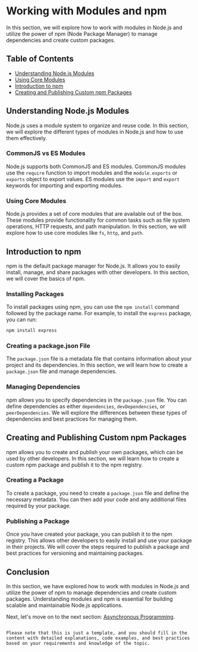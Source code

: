 # Working with Modules and npm

In this section, we will explore how to work with modules in Node.js and utilize the power of npm (Node Package Manager) to manage dependencies and create custom packages.

## Table of Contents
- [Understanding Node.js Modules](#understanding-nodejs-modules)
- [Using Core Modules](#using-core-modules)
- [Introduction to npm](#introduction-to-npm)
- [Creating and Publishing Custom npm Packages](#creating-and-publishing-custom-npm-packages)

## Understanding Node.js Modules

Node.js uses a module system to organize and reuse code. In this section, we will explore the different types of modules in Node.js and how to use them effectively.

### CommonJS vs ES Modules

Node.js supports both CommonJS and ES modules. CommonJS modules use the `require` function to import modules and the `module.exports` or `exports` object to export values. ES modules use the `import` and `export` keywords for importing and exporting modules.

### Using Core Modules

Node.js provides a set of core modules that are available out of the box. These modules provide functionality for common tasks such as file system operations, HTTP requests, and path manipulation. In this section, we will explore how to use core modules like `fs`, `http`, and `path`.

## Introduction to npm

npm is the default package manager for Node.js. It allows you to easily install, manage, and share packages with other developers. In this section, we will cover the basics of npm.

### Installing Packages

To install packages using npm, you can use the `npm install` command followed by the package name. For example, to install the `express` package, you can run:

```bash
npm install express
```

### Creating a package.json File

The `package.json` file is a metadata file that contains information about your project and its dependencies. In this section, we will learn how to create a `package.json` file and manage dependencies.

### Managing Dependencies

npm allows you to specify dependencies in the `package.json` file. You can define dependencies as either `dependencies`, `devDependencies`, or `peerDependencies`. We will explore the differences between these types of dependencies and best practices for managing them.

## Creating and Publishing Custom npm Packages

npm allows you to create and publish your own packages, which can be used by other developers. In this section, we will learn how to create a custom npm package and publish it to the npm registry.

### Creating a Package

To create a package, you need to create a `package.json` file and define the necessary metadata. You can then add your code and any additional files required by your package.

### Publishing a Package

Once you have created your package, you can publish it to the npm registry. This allows other developers to easily install and use your package in their projects. We will cover the steps required to publish a package and best practices for versioning and maintaining packages.

## Conclusion

In this section, we have explored how to work with modules in Node.js and utilize the power of npm to manage dependencies and create custom packages. Understanding modules and npm is essential for building scalable and maintainable Node.js applications.

Next, let's move on to the next section: [Asynchronous Programming](03_asynchronous_programming.md).
```

Please note that this is just a template, and you should fill in the content with detailed explanations, code examples, and best practices based on your requirements and knowledge of the topic.
